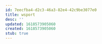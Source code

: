```yaml
---
id: 7eecfba4-d2c3-46a3-82e4-42c9be3077e0
title: wsport
desc: ''
updated: 1618573905060
created: 1618573905060
stub: true
---
```


